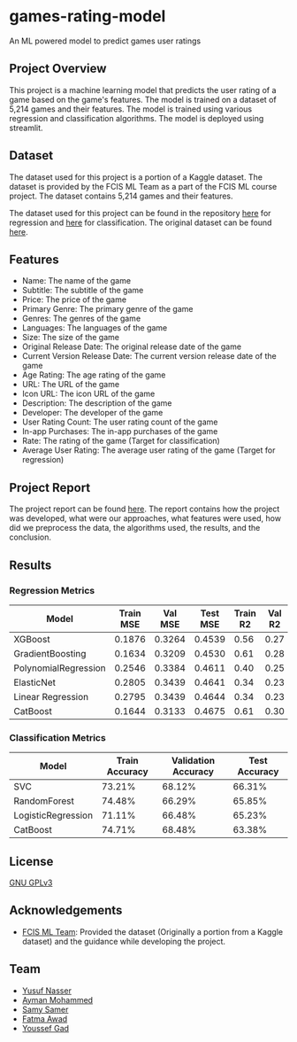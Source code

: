 # games-rating-model
An ML powered model to predict games user ratings

## Project Overview
This project is a machine learning model that predicts the user rating of a game based on the game's features. The model is trained on a dataset of 5,214 games and their features. The model is trained using various regression and classification algorithms. The model is deployed using streamlit.

## Dataset
The dataset used for this project is a portion of a Kaggle dataset. The dataset is provided by the FCIS ML Team as a part of the FCIS ML course project. The dataset contains 5,214 games and their features.

The dataset used for this project can be found in the repository [here](Model/datasets/train/games-regression-dataset.csv) for regression and [here](Model/datasets/train/games-classification-dataset.csv) for classification. The original dataset can be found [here](https://www.kaggle.com/tristan581/17k-apple-app-store-strategy-games).

## Features

- Name: The name of the game
- Subtitle: The subtitle of the game
- Price: The price of the game
- Primary Genre: The primary genre of the game
- Genres: The genres of the game
- Languages: The languages of the game
- Size: The size of the game
- Original Release Date: The original release date of the game
- Current Version Release Date: The current version release date of the game
- Age Rating: The age rating of the game
- URL: The URL of the game
- Icon URL: The icon URL of the game
- Description: The description of the game
- Developer: The developer of the game
- User Rating Count: The user rating count of the game
- In-app Purchases: The in-app purchases of the game
- Rate: The rating of the game (Target for classification)
- Average User Rating: The average user rating of the game (Target for regression)

## Project Report
The project report can be found [here](Model/docs/report.pdf). The report contains how the project was developed, what were our approaches,
what features were used, how did we preprocess the data, the algorithms used, the results, and the conclusion.

## Results
### Regression Metrics

| Model | Train MSE | Val MSE | Test MSE | Train R2 | Val R2 | Test R2 | 
| --- | --- | --- | --- | --- | --- | --- |
| XGBoost 			    | 0.1876 | 0.3264 | 0.4539 | 0.56 | 0.27 | 0.15 |
| GradientBoosting 	    | 0.1634 | 0.3209 | 0.4530 | 0.61 | 0.28 | 0.15 |
| PolynomialRegression 	| 0.2546 | 0.3384 | 0.4611 | 0.40 | 0.25 | 0.13 |
| ElasticNet 		    | 0.2805 | 0.3439 | 0.4641 | 0.34 | 0.23 | 0.13 |
| Linear Regression 	| 0.2795 | 0.3439 | 0.4644 | 0.34 | 0.23 | 0.13 |
| CatBoost 			    | 0.1644 | 0.3133 | 0.4675 | 0.61 | 0.30 | 0.12 |


### Classification Metrics

| Model | Train Accuracy | Validation Accuracy | Test Accuracy |
| --- | --- | --- | --- |
| SVC | 73.21% | 68.12% | 66.31% |
| RandomForest | 74.48% | 66.29% | 65.85% |
| LogisticRegression | 71.11% | 66.48% | 65.23% |
| CatBoost | 74.71% | 68.48% | 63.38% |

## License
[GNU GPLv3](https://choosealicense.com/licenses/gpl-3.0/)

## Acknowledgements
- [FCIS ML Team](mailto:fcismlteam@cis.asu.edu.eg): Provided the dataset (Originally a portion from a Kaggle dataset) and the guidance while developing the project. 

## Team
- [Yusuf Nasser](https://github.com/yusufnasserdev)
- [Ayman Mohammed](https://github.com/I-Man104)
- [Samy Samer](https://github.com/samySamer)
- [Fatma Awad](https://github.com/fatmaawad)
- [Youssef Gad](https://github.com/YoussefAbdellatif)
